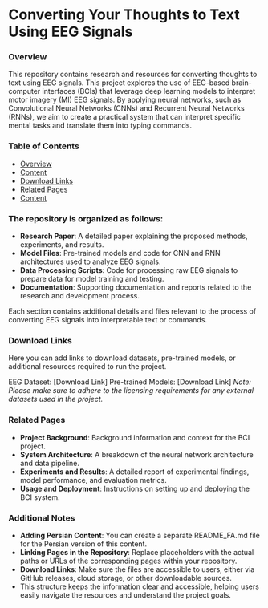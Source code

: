 # Converting Your Thoughts to Text Using EEG Signals

### Overview
This repository contains research and resources for converting thoughts to text using EEG signals. This project explores the use of EEG-based brain-computer interfaces (BCIs) that leverage deep learning models to interpret motor imagery (MI) EEG signals. By applying neural networks, such as Convolutional Neural Networks (CNNs) and Recurrent Neural Networks (RNNs), we aim to create a practical system that can interpret specific mental tasks and translate them into typing commands.

### Table of Contents
+ [Overview](./#Overview)
+ [Content]()
+ [Download Links]()
+ [Related Pages]()
+ [Content]()

### The repository is organized as follows:
+ **Research Paper**: A detailed paper explaining the proposed methods, experiments, and results.
+ **Model Files**: Pre-trained models and code for CNN and RNN architectures used to analyze EEG signals.
+ **Data Processing Scripts**: Code for processing raw EEG signals to prepare data for model training and testing.
+ **Documentation**: Supporting documentation and reports related to the research and development process.

Each section contains additional details and files relevant to the process of converting EEG signals into interpretable text or commands.

### Download Links
Here you can add links to download datasets, pre-trained models, or additional resources required to run the project.

EEG Dataset: [Download Link]
Pre-trained Models: [Download Link]
*Note: Please make sure to adhere to the licensing requirements for any external datasets used in the project.*

### Related Pages
+ **Project Background**: Background information and context for the BCI project.
+ **System Architecture**: A breakdown of the neural network architecture and data pipeline.
+ **Experiments and Results**: A detailed report of experimental findings, model performance, and evaluation metrics.
+ **Usage and Deployment**: Instructions on setting up and deploying the BCI system.


### Additional Notes
+ **Adding Persian Content**: You can create a separate README_FA.md file for the Persian version of this content.
+ **Linking Pages in the Repository**: Replace placeholders with the actual paths or URLs of the corresponding pages within your repository.
+ **Download Links**: Make sure the files are accessible to users, either via GitHub releases, cloud storage, or other downloadable sources.
+ This structure keeps the information clear and accessible, helping users easily navigate the resources and understand the project goals.
